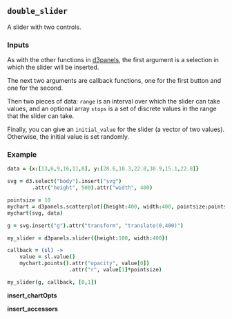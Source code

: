 ## `double_slider`

A slider with two controls.

### Inputs

As with the other functions in
[d3panels](http://kbroman.org/d3panels), the first argument is a
selection in which the slider will be inserted.

The next two arguments
are callback functions, one for the first button and one for the
second.

Then two pieces of data: `range` is an interval over which the slider
can take values, and an optional array `stops` is a set of discrete values in
the range that the slider can take.

Finally, you can give an `initial_value` for the slider (a vector of
two values). Otherwise, the initial value is set randomly.

### Example

```coffeescript
data = {x:[13,6,9,16,11,8], y:[28.6,10.3,22.8,30.9,15.1,22.8]}

svg = d3.select("body").insert("svg")
        .attr("height", 500).attr("width", 400)

pointsize = 10
mychart = d3panels.scatterplot({height:400, width:400, pointsize:pointsize})
mychart(svg, data)

g = svg.insert("g").attr("transform", "translate(0,400)")

my_slider = d3panels.slider({height:100, width:400})

callback = (sl) ->
    value = sl.value()
    mychart.points().attr("opacity", value[0])
                    .attr("r", value[1]*pointsize)

my_slider(g, callback, [0,1])
```

**insert_chartOpts**

**insert_accessors**
